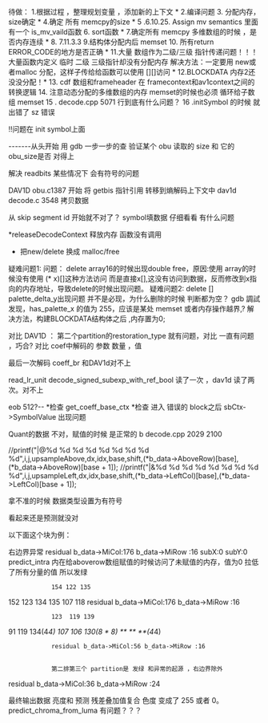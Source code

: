待做：
1.根据过程 ，整理规划变量 ，添加新的上下文 *
2.编译问题 
3. 分配内存，size确定 *
4.确定 所有 memcpy的size *
5 .6.10.25. Assign mv semantics 里面有一个 is_mv_vaild函数 
6. sort函数 *
7.确定所有 memcpy 多维数组的时候 ，是否内存连续 *
8. 7.11.3.3
9.结构体分配内后 memset
10. 所有return ERROR_CODE的地方是否正确 *
11.大量 数组作为二级/三级 指针传递问题！！！ 大量函数内定义 临时 二级 三级指针却没有分配内存 
        解决方法：一定要用 new或者malloc 分配，这样子传给给函数可以使用 [][]访问 *
12.BLOCKDATA 内存2还没没分配！*
13. cdf 数组和frameheader 在 framecontext和av1context之间的转换逻辑
14. 注意动态分配的多维数组的内存 memset的时候也必须 循环给子数组 memset
15 . decode.cpp 5071 行到底有什么问题？
16 .initSymbol 的时候 就出错了 sz 错误

!!问题在 init symbol上面

-------从头开始 用 gdb 一步一步的查
验证某个 obu 读取的 size 和 它的 obu_size是否 对得上

解决 readbits 某些情况下 会有符号的问题

DAV1D obu.c1387 开始 将 getbis 指针引用 转移到熵解码上下文中
dav1d decode.c 3548 拷贝数据


从 skip segment id 开始就不对了？
symbol填数据 仔细看看 有什么问题

*releaseDecodeContext 释放内存 函数没有调用
* 把new/delete 换成 malloc/free

疑难问题1:
问题： delete array16的时候出现double free，原因:使用 array的时候没有使用 (* x)[]这种方法访问
而是直接x[],这没有访问到数据，反而修改到x指向的内存地址，导致delete的时候出现问题。
疑难问题2:
  delete [] palette_delta_y出现问题 并不是必现，为什么删除的时候 判断都为空？
  gdb 調試发现，has_palette_x 的值为 255，应该是某处 memset 或者内存操作越界,?
  解决方法，构建BLOCKDATA结构体之后 ,内存置为0;



对比 DAV1D ： 第二个partition的restoration_type 就有问题，对比 一直有问题 ，巧合?
对比 coef中解码的 参数 数量 ，值

最后一次解码 coeff_br 和DAV1d对不上

read_lr_unit    decode_signed_subexp_with_ref_bool 读了一次 ，dav1d 读了两次。对不上


eob 512?--
*检查 get_coeff_base_ctx
*检查 进入 错误的 block之后 sbCtx->SymbolValue 出现问题

Quant的数据 不对，赋值的时候 是正常的
b decode.cpp 2029 2100

//printf("|@%d %d %d %d %d %d %d %d %d",i,j,upsampleAbove,dx,idx,base,shift,(*b_data->AboveRow)[base],(*b_data->AboveRow)[base + 1]);
//printf("|&%d %d %d %d %d %d %d %d %d",i,j,upsampleLeft,dx,idx,base,shift,(*b_data->LeftCol)[base],(*b_data->LeftCol)[base + 1]);

拿不准的时候 数据类型设置为有符号



看起来还是预测就没对 

以下面这个块为例：


右边界异常
residual b_data->MiCol:176 b_data->MiRow :16 subX:0 subY:0
predict_intra 内在给aboverow数组赋值的时候访问了未赋值的内存，值为0  拉低了所有分量的值 所以发绿



		        154 122 135
152 123 134		135 107 118
				residual b_data->MiCol:176 b_data->MiRow :16 
				
				
		        123  119 139
				
91 119 134(4*4) 107 106 130(8 * 8)
**  **  **(4*4)			
				
				residual b_data->MiCol:56 b_data->MiRow :16
				
				
				第二排第三个 partition是 发绿 和异常的起源 ，右边界除外


residual b_data->MiCol:36 b_data->MiRow :24

  最终输出数据 亮度和 预测 残差叠加值复合 色度 变成了 255 或者 0。
predict_chroma_from_luma 有问题？？？

